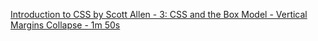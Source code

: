 [Introduction to CSS by Scott Allen - 3: CSS and the Box Model - Vertical Margins Collapse - 1m 50s](https://app.pluralsight.com/player?course=css-intro&author=scott-allen&name=css-box&clip=4&mode=live)
